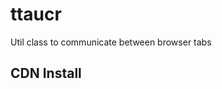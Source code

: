 # ttaucr
Util class to communicate between browser tabs

## CDN Install
<script src="https://cdn.jsdelivr.net/npm/ttaucr/umd/index.bundle.js"></script>
